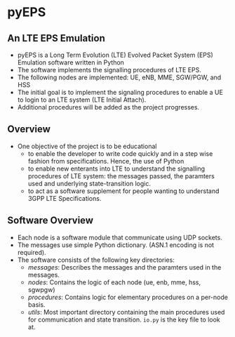 pyEPS
=====

## An LTE EPS Emulation ##
  - pyEPS is a Long Term Evolution (LTE) Evolved Packet System (EPS) Emulation software written in Python
  - The software implements the signalling procedures of LTE EPS.
  - The following nodes are implemented: UE, eNB, MME, SGW/PGW, and HSS
  - The initial goal is to implement the signaling procedures to enable a UE to login to an LTE system (LTE Initial Attach).
  - Additional procedures will be added as the project progresses.

  
## Overview ##
  - One objective of the project is to be educational 
      - to enable the developer to write code quickly and in a step wise fashion from specifications. Hence, the use of Python
      - to enable new enterants into LTE to understand the signalling procedures of LTE system: the messages passed, the paramters used and underlying state-transition logic.
      - to act as a software supplement for people wanting to understand 3GPP LTE Specifications.

## Software Overview ##
 - Each node is a software module that communicate using UDP sockets. 
 - The messages use simple Python dictionary. (ASN.1 encoding is not required).
 - The software consists of the following key directories:
     - *messages*: Describes the messages and the paramters used in the messages.
     - *nodes*: Contains the logic of each node (ue, enb, mme, hss, sgwpgw)
     - *procedures*: Contains logic for elementary procedures on a per-node basis.
     - *utils*: Most important directory containing the main procedures used for communication and state transition. `io.py` is the key file to look at.
